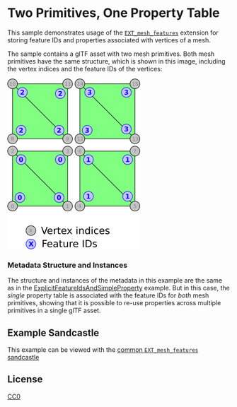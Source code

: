 # Two Primitives, One Property Table

This sample demonstrates usage of the [`EXT_mesh_features`](https://github.com/CesiumGS/glTF/tree/3d-tiles-next/extensions/2.0/Vendor/EXT_mesh_features) extension for storing feature IDs and properties associated with vertices of a mesh.

The sample contains a glTF asset with two mesh primitives. Both mesh primitives have the same structure, which is shown in this image, including the vertex indices and the feature IDs of the vertices:

![Image](../EXT_mesh_features-quads.png)

### Metadata Structure and Instances

The structure and instances of the metadata in this example are the same as in the [ExplicitFeatureIdsAndSimpleProperty](../ExplicitFeatureIdsAndSimpleProperty#metadata-structure) example. But in this case, the _single_ property table is associated with the feature IDs for _both_ mesh primitives, showing that it is possible to re-use properties across multiple primitives in a single glTF asset. 

## Example Sandcastle

This example can be viewed with the [common `EXT_mesh_features` sandcastle](../#common-sandcastle-code)


## License

[CC0](https://creativecommons.org/share-your-work/public-domain/cc0/)









